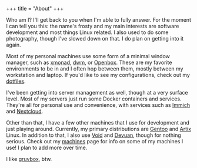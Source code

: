 +++
title = "About"
+++

Who am I? I'll get back to you when I'm able to fully answer. For the moment I can tell you this: the name's frosty and my main interests are software development and most things Linux related. I also used to do some photography, though I've slowed down on that. I do plan on getting into it again.

Most of my personal machines use some form of a minimal window manager, such as [xmonad](https://xmonad.org/), [dwm](https://dwm.suckless.org/), or [Openbox](https://openbox.org/wiki/Main_Page). These are my favorite environments to be in and I often hop between them, mostly between my workstation and laptop. If you'd like to see my configurations, check out my [dotfiles](https://codeberg.org/frosty/dotfiles).

I've been getting into server management as well, though at a very surface level. Most of my servers just run some Docker containers and services. They're all for personal use and convenience, with services such as [Immich](https://immich.app/) and [Nextcloud](https://nextcloud.com/).

Other than that, I have a few other machines that I use for development and just playing around. Currently, my primary distributions are [Gentoo](https://www.gentoo.org/) and [Artix](https://artixlinux.org/) Linux. In addition to that, I also use [Void](https://voidlinux.org/) and [Devuan](https://www.devuan.org/), though for nothing serious. Check out my [machines](/machines) page for info on some of my machines I use! I plan to add more over time.

I like [gruvbox](https://github.com/morhetz/gruvbox), btw.
